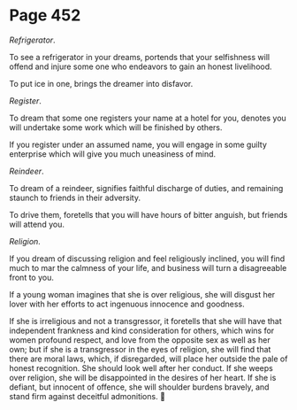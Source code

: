 # Page 452
_Refrigerator_.


To see a refrigerator in your dreams, portends that your selfishness will
offend and injure some one who endeavors to gain an honest livelihood.


To put ice in one, brings the dreamer into disfavor.


_Register_.


To dream that some one registers your name at a hotel for you,
denotes you will undertake some work which will be finished by others.


If you register under an assumed name, you will engage in some guilty
enterprise which will give you much uneasiness of mind.


_Reindeer_.


To dream of a reindeer, signifies faithful discharge of duties,
and remaining staunch to friends in their adversity.


To drive them, foretells that you will have hours of bitter anguish,
but friends will attend you.


_Religion_.


If you dream of discussing religion and feel religiously inclined,
you will find much to mar the calmness of your life, and business
will turn a disagreeable front to you.


If a young woman imagines that she is over religious, she will disgust
her lover with her efforts to act ingenuous innocence and goodness.


If she is irreligious and not a transgressor, it foretells that she will have
that independent frankness and kind consideration for others, which wins
for women profound respect, and love from the opposite sex as well as her own;
but if she is a transgressor in the eyes of religion, she will find that there
are moral laws, which, if disregarded, will place her outside the pale
of honest recognition. She should look well after her conduct. If she
weeps over religion, she will be disappointed in the desires of her heart.
If she is defiant, but innocent of offence, she will shoulder burdens bravely,
and stand firm against deceitful admonitions.
